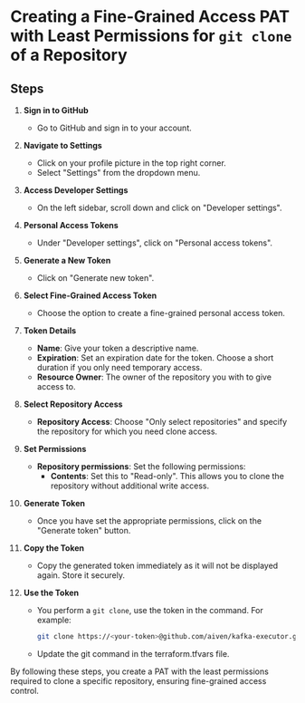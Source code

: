 # Creating a Fine-Grained Access PAT with Least Permissions for `git clone` of a Repository

## Steps

1. **Sign in to GitHub**
    - Go to GitHub and sign in to your account.

2. **Navigate to Settings**
    - Click on your profile picture in the top right corner.
    - Select "Settings" from the dropdown menu.

3. **Access Developer Settings**
    - On the left sidebar, scroll down and click on "Developer settings".

4. **Personal Access Tokens**
    - Under "Developer settings", click on "Personal access tokens".

5. **Generate a New Token**
    - Click on "Generate new token".

6. **Select Fine-Grained Access Token**
    - Choose the option to create a fine-grained personal access token.

7. **Token Details**
    - **Name**: Give your token a descriptive name.
    - **Expiration**: Set an expiration date for the token. Choose a short duration if you only need temporary access.
    - **Resource Owner**: The owner of the repository you with to give access to.

8. **Select Repository Access**
    - **Repository Access**: Choose "Only select repositories" and specify the repository for which you need clone
      access.

9. **Set Permissions**
    - **Repository permissions**: Set the following permissions:
        - **Contents**: Set this to "Read-only". This allows you to clone the repository without additional write
          access.

10. **Generate Token**
    - Once you have set the appropriate permissions, click on the "Generate token" button.

11. **Copy the Token**
    - Copy the generated token immediately as it will not be displayed again. Store it securely.

12. **Use the Token**
    - You perform a `git clone`, use the token in the command. For example:
      ```sh
      git clone https://<your-token>@github.com/aiven/kafka-executor.git
      ```
    - Update the git command in the terraform.tfvars file.

By following these steps, you create a PAT with the least permissions required to clone a specific repository, ensuring
fine-grained access control.
